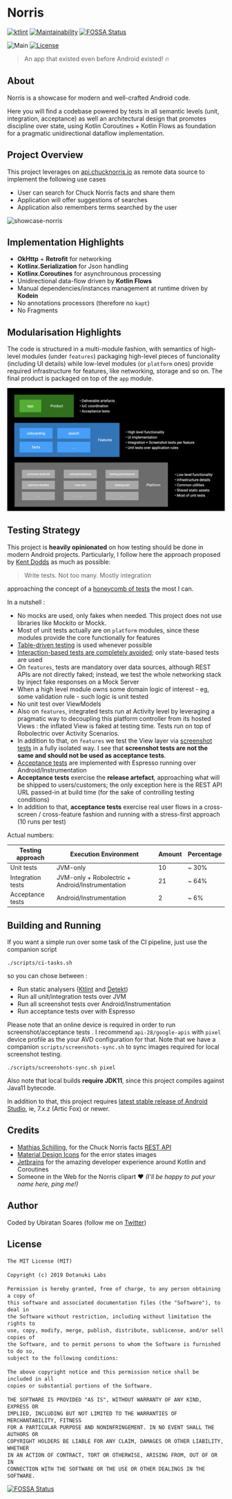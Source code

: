 # Norris
[![ktlint](https://img.shields.io/badge/code%20style-%E2%9D%A4-FF4081.svg)](https://ktlint.github.io/) [![Maintainability](https://api.codeclimate.com/v1/badges/42704b7b56bbdba33b99/maintainability)](https://codeclimate.com/github/dotanuki-labs/norris/maintainability) [![FOSSA Status](https://app.fossa.com/api/projects/git%2Bgithub.com%2Fdotanuki-labs%2Fnorris.svg?type=shield)](https://app.fossa.com/projects/git%2Bgithub.com%2Fdotanuki-labs%2Fnorris?ref=badge_shield)

![Main](https://github.com/dotanuki-labs/norris/workflows/Main/badge.svg)
[![License](https://img.shields.io/github/license/dotanuki-labs/gradle-profiler-pttest)](https://choosealicense.com/licenses/mit)

> An app that existed even before Android existed! 🔥

## About

Norris is a showcase for modern and well-crafted Android code. 

Here you will find a codebase powered by tests in all semantic levels (unit, integration, acceptance) as well an architectural design that promotes discipline over state, using Kotlin Coroutines + Kotlin Flows as foundation for a pragmatic unidirectional dataflow implementation.

## Project Overview

This project leverages on [api.chucknorris.io](https://api.chucknorris.io/) as remote data source to implement the following use cases

- User can search for Chuck Norris facts and share them
- Application will offer suggestions of searches
- Application also remembers terms searched by the user

![showcase-norris](.github/assets/showcase-norris.png)

## Implementation Highlights

- **OkHttp** + **Retrofit** for networking
- **Kotlinx.Serialization** for Json handling
- **Kotlinx.Coroutines** for asynchrounous processing
- Unidirectional data-flow driven by **Kotlin Flows**
- Manual dependencies/instances management at runtime driven by **Kodein**
- No annotations processors (therefore no `kapt`)
- No Fragments

## Modularisation Highlights

The code is structured in a multi-module fashion, with semantics of high-level modules (under `features`) packaging high-level pieces of funcionality (including UI details) while low-level modules (or `platform` ones) provide required infrastructure for features, like networking, storage and so on. The final product is packaged on top of the `app` module.

![noris-modules](.github/assets/norris-modules.jpeg)

## Testing Strategy

This project is **heavily opinionated** on how testing should be done in modern Android projects. Particularly, I follow here the approach proposed by [Kent Dodds](https://kentcdodds.com/blog/write-tests) as much as possible:

> Write tests. Not too many. Mostly integration

approaching the concept of a [honeycomb of tests](https://engineering.atspotify.com/2018/01/11/testing-of-microservices/) the most I can.

In a nutshell :

- No mocks are used, only fakes when needed. This project does not use libraries like Mockito or Mockk.
- Most of unit tests actually are on `platform` modules, since these modules provide the core functionally for features
- [Table-driven testing](https://dave.cheney.net/2019/05/07/prefer-table-driven-tests) is used whenever possible
- [Interaction-based tests are completely avoided](https://blog.ploeh.dk/2019/02/18/from-interaction-based-to-state-based-testing/); only state-based tests are used
- On `features`, tests are mandatory over data sources, although REST APIs are not directly faked; instead, we test the whole networking stack by inject fake responses on a Mock Server
- When a high level module owns some domain logic of interest - eg, some validation rule - such logic is unit tested
- No unit test over ViewModels
- Also on `features`, integrated tests run at Activity level by leveraging a pragmatic way to decoupling this platform controller from its hosted Views : the inflated View is faked at testing time. Tests run on top of Robolectric over Activity Scenarios.
- In addition to that, on `features` we test the View layer via [screenshot tests](https://medium.com/definitylabs/what-is-screenshot-testing-43981023cdff) in a fully isolated way. I see that **screenshot tests are not the same and should not be used as acceptance tests**.
- [Acceptance tests](https://www.davefarley.net/?p=186) are implemented with Espresso running over Android/Instrumentation     
- **Acceptance tests** exercise the **release artefact**, approaching what will be shipped to users/customers; the only exception here is the REST API URL passed-in at build time (for the sake of controlling testing conditions)
- In addition to that, **acceptance tests** exercise real user flows in a cross-screen / cross-feature fashion and running with a stress-first approach (10 runs per test)

Actual numbers:

Testing approach   | Execution Environment                            | Amount   | Percentage   |
-------------------| -------------------------------------------------| -------- | ------------ |
Unit tests         | JVM-only                                         | 10       | ~ 30%        |
Integration tests  | JVM-only + Robolectric + Android/Instrumentation | 21       | ~ 64%        |
Acceptance tests   | Android/Instrumentation                          | 2        | ~ 6%         |

## Building and Running

If you want a simple run over some task of the CI pipeline, just use the companion script

```
./scripts/ci-tasks.sh
```

so you can chose between :

- Run static analysers ([Ktlint](https://github.com/pinterest/ktlint) and [Detekt](https://arturbosch.github.io/detekt/))
- Run all unit/integration tests over JVM
- Run all screenshot tests over Android/Instrumentation
- Run acceptance tests over with Espresso

Please note that an online device is required in order to run screenshot/acceptance tests .
I recommend `api-28/google-apis` with `pixel` device profile as the your AVD configuration for that. Note that we have a companion `scripts/screenshots-sync.sh` to sync images required for local screenshot testing.

```
./scripts/screenshots-sync.sh pixel
```

Also note that local builds **require JDK11**, since this project compiles against Java11 bytecode.

In addition to that, this project requires [latest stable release of Android Studio](https://developer.android.com/studio/releases), ie, 7.x.z (Artic Fox) or newer.

## Credits

- [Mathias Schilling](https://github.com/matchilling), for the Chuck Norris facts [REST API](https://api.chucknorris.io/)
- [Material Design Icons](https://materialdesignicons.com/) for the error states images
- [Jetbrains](https://www.jetbrains.com/) for the amazing developer experience around Kotlin and Coroutines
- Someone in the Web for the Norris clipart ❤️ _(I'll be happy to put your name here, ping me!)_

## Author

Coded by Ubiratan Soares (follow me on [Twitter](https://twitter.com/ubiratanfsoares))

## License

```
The MIT License (MIT)

Copyright (c) 2019 Dotanuki Labs

Permission is hereby granted, free of charge, to any person obtaining a copy of
this software and associated documentation files (the "Software"), to deal in
the Software without restriction, including without limitation the rights to
use, copy, modify, merge, publish, distribute, sublicense, and/or sell copies of
the Software, and to permit persons to whom the Software is furnished to do so,
subject to the following conditions:

The above copyright notice and this permission notice shall be included in all
copies or substantial portions of the Software.

THE SOFTWARE IS PROVIDED "AS IS", WITHOUT WARRANTY OF ANY KIND, EXPRESS OR
IMPLIED, INCLUDING BUT NOT LIMITED TO THE WARRANTIES OF MERCHANTABILITY, FITNESS
FOR A PARTICULAR PURPOSE AND NONINFRINGEMENT. IN NO EVENT SHALL THE AUTHORS OR
COPYRIGHT HOLDERS BE LIABLE FOR ANY CLAIM, DAMAGES OR OTHER LIABILITY, WHETHER
IN AN ACTION OF CONTRACT, TORT OR OTHERWISE, ARISING FROM, OUT OF OR IN
CONNECTION WITH THE SOFTWARE OR THE USE OR OTHER DEALINGS IN THE SOFTWARE.
```


[![FOSSA Status](https://app.fossa.com/api/projects/git%2Bgithub.com%2Fdotanuki-labs%2Fnorris.svg?type=large)](https://app.fossa.com/projects/git%2Bgithub.com%2Fdotanuki-labs%2Fnorris?ref=badge_large)